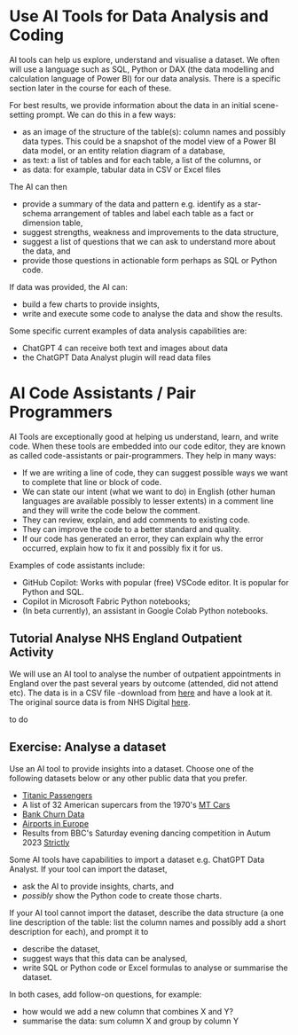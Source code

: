 # Use AI Tools for Data Analysis and Coding

AI tools can help us explore, understand and visualise a dataset. We often will use a language such as SQL, Python or DAX (the data modelling and calculation language of Power BI) for our data analysis.  There is a specific section later in the course for each of these.

For best results, we provide information about the data in an initial scene-setting prompt.  We can do this in a few ways:
* as an image of the structure of the table(s): column names and possibly data types.  This could be a snapshot of the model view of a Power BI data model, or an entity relation diagram of a database, 
* as text: a list of tables and for each table, a list of the columns, or
* as data: for example, tabular data in CSV or Excel files

The AI can then
* provide a summary of the data and pattern e.g. identify as a star-schema arrangement of tables and label each table as a fact or dimension table,
* suggest strengths, weakness and improvements to the data structure,
* suggest a list of questions that we can ask to understand more about the data, and 
* provide those questions in actionable form perhaps as SQL or Python code.

If data was provided, the AI can:
* build a few charts to provide insights, 
* write and execute some code to analyse the data and show the results.

Some specific current examples of data analysis capabilities are:
* ChatGPT 4 can receive both text and images about data
* the ChatGPT Data Analyst plugin will read data files

# AI Code Assistants / Pair Programmers 

AI Tools are exceptionally good at helping us understand, learn, and write code.  When these tools are embedded into our code editor, they are known as called code-assistants or pair-programmers.  They help in many ways:
* If we are writing a line of code, they can suggest possible ways we want to complete that line or block of code.
* We can state our intent (what we want to do) in English (other human languages are available possibly to lesser extents) in a comment line and they will write the code below the comment.
* They can review, explain, and add comments to existing code.
* They can improve the code to a better standard and quality.
* If our code has generated an error, they can explain why the error occurred, explain how to fix it and possibly fix it for us.

Examples of code assistants include:
* GitHub Copilot:  Works with popular (free) VSCode editor.  It is popular for Python and SQL.
* Copilot in Microsoft Fabric Python notebooks;
* (In beta currently), an assistant in Google Colab Python notebooks.

## Tutorial Analyse NHS England Outpatient Activity

We will use an AI tool to analyse the number of outpatient appointments in England over the past several years by outcome (attended, did not attend etc). The data is in a CSV file -download from [here](./Resources/NHS%20HES%20Outpatient%20Appointments%20England%20By%20Year%20And%20Type.csv) and have a look at it.  The original source data is from NHS Digital [here](https://digital.nhs.uk/data-and-information/publications/statistical/hospital-outpatient-activity/2022-23).

to do

## Exercise: Analyse a dataset

Use an AI tool to provide insights into a dataset.  Choose one of the following datasets below or any other public data that you prefer.

* [Titanic Passengers](<https://zomalextrainingstorage.blob.core.windows.net/datasets/misc/Titanic Data.xlsx>)
* A list of 32 American supercars from the 1970's [MT Cars](https://zomalextrainingstorage.blob.core.windows.net/datasets/misc/mtcars.xlsx)
* [Bank Churn Data](https://zomalextrainingstorage.blob.core.windows.net/datasets/misc/Churn.csv)
* [Airports in Europe](https://zomalextrainingstorage.blob.core.windows.net/datasets/Airports/eu-airports.csv)
* Results from BBC's Saturday evening dancing competition in Autum 2023 [Strictly](<https://zomalextrainingstorage.blob.core.windows.net/datasets/misc/Strictly Data.xlsx>)


Some AI tools have capabilities to import a dataset e.g. ChatGPT Data Analyst.  If your tool can import the dataset, 
* ask the AI to provide insights, charts, and 
* _possibly_ show the Python code to create those charts.

If your AI tool  cannot  import the dataset, describe the data structure (a one line description of the table: list the column names and possibly add a short description for each), and prompt it to
* describe the dataset,
* suggest ways that this data can be analysed,
* write SQL or Python code or Excel formulas to analyse or summarise the dataset.

In both cases, add follow-on questions, for example:
* how would we add a new column that combines X and Y?
* summarise the data: sum column X and group by column Y
